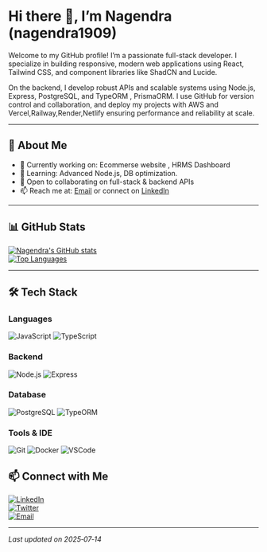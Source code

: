 # Hi there 👋, I’m **Nagendra (nagendra1909)**

Welcome to my GitHub profile! I’m a passionate full-stack developer. I specialize in building responsive, modern web applications using React, Tailwind CSS, and component libraries like ShadCN and Lucide.

On the backend, I develop robust APIs and scalable systems using Node.js, Express, PostgreSQL, and TypeORM , PrismaORM. I use GitHub for version control and collaboration, and deploy my projects with AWS and Vercel,Railway,Render,Netlify ensuring performance and reliability at scale.

---

## 🎯 About Me

- 🔭 Currently working on: Ecommerse website , HRMS Dashboard
- 🌱 Learning: Advanced Node.js, DB optimization.
- 👯 Open to collaborating on full-stack & backend APIs
- 📫 Reach me at: [Email](mailto:thumma00001@gmail.com) or connect on [LinkedIn]([https://linkedin.com/in/your-profile](https://www.linkedin.com/in/nagendra-kumar-thumma/))

---

## 📊 GitHub Stats

[![Nagendra's GitHub stats](https://github-readme-stats.vercel.app/api?username=nagendra1909&show_icons=true&theme=radical)](https://github.com/nagendra1909)  
[![Top Languages](https://github-readme-stats.vercel.app/api/top-langs/?username=nagendra1909&layout=compact&theme=radical)](https://github.com/nagendra1909)  


---

## 🛠 Tech Stack

### Languages
![JavaScript](https://img.shields.io/badge/-JavaScript-F7DF1E?logo=javascript&logoColor=black)
![TypeScript](https://img.shields.io/badge/-TypeScript-3178C6?logo=typescript&logoColor=white)

### Backend
![Node.js](https://img.shields.io/badge/-Node.js-339933?logo=node.js&logoColor=white)
![Express](https://img.shields.io/badge/-Express-404D59)

### Database
![PostgreSQL](https://img.shields.io/badge/-PostgreSQL-316192?logo=postgresql&logoColor=white)
![TypeORM](https://img.shields.io/badge/-TypeORM-000?logo=typeorm&logoColor=white)

### Tools & IDE
![Git](https://img.shields.io/badge/-Git-F05032?logo=git&logoColor=white)
![Docker](https://img.shields.io/badge/-Docker-2496ED?logo=docker&logoColor=white)
![VSCode](https://img.shields.io/badge/-VSCode-007ACC?logo=visual-studio-code&logoColor=white)



## 📫 Connect with Me

[![LinkedIn](https://img.shields.io/badge/-LinkedIn-0A66C2?logo=linkedin&logoColor=white)](https://linkedin.com/in/your-profile)  
[![Twitter](https://img.shields.io/badge/-Twitter-1DA1F2?logo=twitter&logoColor=white)](https://twitter.com/your-twitter)  
[![Email](https://img.shields.io/badge/-Email-D14836?logo=gmail&logoColor=white)](mailto:your-email@example.com)

---

*Last updated on 2025‑07‑14*
